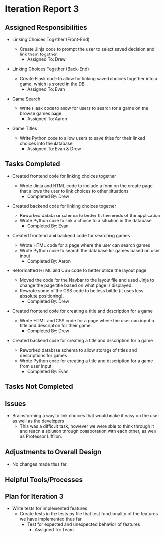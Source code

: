 # Iteration Report 3

## Assigned Responsibilities

- Linking Choices Together (Front-End)
    - Create Jinja code to prompt the user to select saved decision and link them together
        - Assigned To: Drew
 
- Linking Choices Together (Back-End)
    - Create Flask code to allow for linking saved choices together into a game, which is stored in the DB
        - Assigned To: Evan
        
 - Game Search
    - Write Flask code to allow for users to search for a game on the browse games page
        - Assigned To: Aaron
        
 - Game Titles
    - Write Python code to allow users to save titles for their linked choices into the database
        - Assigned To: Evan & Drew
 
	
## Tasks Completed

- Created frontend code for linking choices together
    - Wrote Jinja and HTML code to include a form on the create page that allows the user to link choices to other
    situations
        - Completed By: Drew
        
- Created backend code for linking choices together
    - Reworked database schema to better fit the needs of the application
    - Wrote Python code to link a choice to a situation in the database
        - Completed By: Evan
        
- Created frontend and backend code for searching games
    - Wrote HTML code for a page where the user can search games
    - Wrote Python code to search the database for games based on user input
        - Completed By: Aaron
        
- Reformatted HTML and CSS code to better utilize the layout page
    - Moved the code for the Navbar to the layout file and used Jinja to change the page title based on what page is
    displayed.
    - Rewrote some of the CSS code to be less brittle (it uses less absolute positioning).
        - Completed By: Drew

- Created frontend code for creating a title and description for a game
    - Wrote HTML and CSS code for a page where the user can input a title and description for their game.
        - Completed By: Drew
        
- Created backend code for creating a title and description for a game
    - Reworked database schema to allow storage of titles and descriptions for games
    - Wrote Python code for creating a title and description for a game from user input
        - Completed By: Evan
    
## Tasks Not Completed

## Issues

- Brainstorming a way to link choices that would make it easy on the user as well as the developers
    - This was a difficult task, however we were able to think through it and reach a solution through collaboration
    with each other, as well as Professor Liffiton.
    
## Adjustments to Overall Design

- No changes made thus far.

## Helpful Tools/Processes

## Plan for Iteration 3

- Write tests for implemented features
    - Create tests in the tests.py file that test functionality of the features we have implemented thus far
        - Test for expected and unexpected behavior of features
            - Assigned To: Team
 
